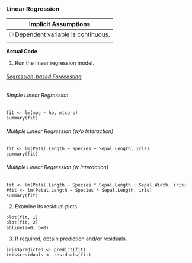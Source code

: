 ### Linear Regression

| Implicit Assumptions |
| :---: |
| :white_medium_square: Dependent variable is continuous. |

**Actual Code**</br>
1. Run the linear regression model.
###### [Regression-based Forecasting](../../[SC]-Predictive-Analytics/[SC]-Linear-&-Logistic-Regression/[M]-Regression-based-Forecasting.md)

###### Simple Linear Regression
```
fit <- lm(mpg ~ hp, mtcars)
summary(fit)
```
###### Multiple Linear Regression (w/o Interaction)
```
fit <- lm(Petal.Length ~ Species + Sepal.Length, iris)
summary(fit)
```
###### Multiple Linear Regression (w Interaction)
```
fit <- lm(Petal.Length ~ Species * Sepal.Length + Sepal.Width, iris)
#fit <- lm(Petal.Length ~ Species * Sepal.Length, iris)
summary(fit)
```

2. Examine its residual plots.
```
plot(fit, 1)
plot(fit, 2)
abline(a=0, b=0)
```
3. If required, obtain prediction and/or residuals.
```
iris$predicted <- predict(fit)
iris$residuals <- residuals(fit)
```


